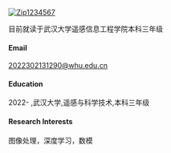
[![Zip1234567](https://img.shields.io/badge/senli1073-github-blue?logo=github)](https://github.com/Zip1234567)

目前就读于武汉大学遥感信息工程学院本科三年级

#### Email
2022302131290@whu.edu.cn

#### Education
2022- ,武汉大学,遥感与科学技术,本科三年级

#### Research Interests
图像处理，深度学习，数模

